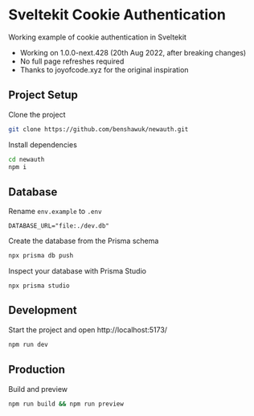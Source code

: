 # Sveltekit Cookie Authentication
Working example of cookie authentication in Sveltekit
- Working on 1.0.0-next.428  (20th Aug 2022, after breaking changes)
- No full page refreshes required
- Thanks to joyofcode.xyz for the original inspiration


## Project Setup

Clone the project

```sh
git clone https://github.com/benshawuk/newauth.git
```

Install dependencies

```sh
cd newauth
npm i
```

## Database

Rename `env.example` to `.env`

```
DATABASE_URL="file:./dev.db"
```

Create the database from the Prisma schema

```sh
npx prisma db push
```

Inspect your database with Prisma Studio

```
npx prisma studio
```

## Development

Start the project and open http://localhost:5173/

```sh
npm run dev
```

## Production

Build and preview

```sh
npm run build && npm run preview
```
